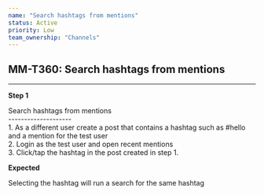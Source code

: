 ```yaml
---
name: "Search hashtags from mentions"
status: Active
priority: Low
team_ownership: "Channels"
---
```


## MM-T360: Search hashtags from mentions

---

**Step 1**

Search hashtags from mentions\
\--------------------\
1\. As a different user create a post that contains a hashtag such as #hello and a mention for the test user\
2\. Login as the test user and open recent mentions\
3\. Click/tap the hashtag in the post created in step 1.

**Expected**

Selecting the hashtag will run a search for the same hashtag
